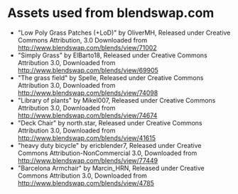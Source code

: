 Assets used from blendswap.com
==============================

* "Low Poly Grass Patches (+LoD)" by OliverMH, Released under Creative Commons Attribution, 3.0 Downloaded from http://www.blendswap.com/blends/view/71002
* "Simply Grass" by ElBarto18, Released under Creative Commons Attribution 3.0, Downloaded from http://www.blendswap.com/blends/view/69905
* "The grass field" by Spelle, Released under Creative Commons Attribution 3.0, Downloaded from http://www.blendswap.com/blends/view/74098
* "Library of plants" by Mikel007, Released under Creative Commons Attribution 3.0, Downloaded from http://www.blendswap.com/blends/view/74674
* "Deck Chair" by north.star, Released under Creative Commons Attribution 3.0, Downloaded from http://www.blendswap.com/blends/view/41615
* "heavy duty bicycle" by ericblender7, Released under Creative Commons Attribution-NonCommercial 3.0, Downloaded from http://www.blendswap.com/blends/view/77449
* "Barcelona Armchair" by Marcin_HRN, Released under Creative Commons Attribution 3.0, Downloaded from http://www.blendswap.com/blends/view/4785
